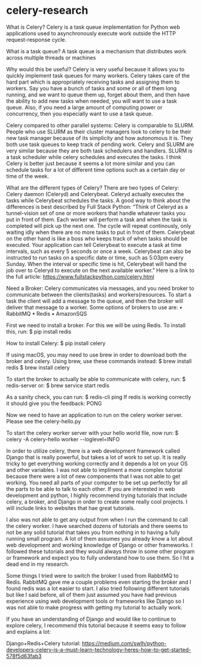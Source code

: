 # celery-research
What is Celery? 
Celery is a task queue implementation for Python web applications used to asynchronously execute work outside the HTTP request-response cycle.

What is a task queue? A task queue is a mechanism that distributes work across multiple threads or machines

Why would this be useful? Celery is very useful because it allows you to quickly implement task queues for many workers. Celery takes care of the hard part which is  appropriately receiving tasks and assigning them to workers. Say you have a bunch of tasks and some or all of them long running, and we want to queue them up,  forget about them, and then have the ability to add new tasks when needed, you will want to use a task queue. Also, if you need a large amount of computing power or concurrency, then you especially want to use a task queue. 

Celery compared to other parallel systems: Celery is comparable to SLURM. People who use SLURM as their cluster managers look to celery to be their new task manager because of its simplicity and how autonomous it is. They both use task queues to keep track of pending work. Celery and SLURM are very similar because they are both task schedulers and handlers. SLURM is a task scheduler while celery schedules and executes the tasks. I think Celery is better just because it seems a lot more similar and you can schedule tasks for a lot of different time options such as a certain day or time of the week.

What are the different types of Celery? 
There are two types of Celery: Celery daemon (Celeryd) and Celerybeat. Celeryd actually executes the tasks while Celerybeat schedules the tasks. A good way to think about the differences is best described by Full Stack Python: “Think of Celeryd as a tunnel-vision set of one or more workers that handle whatever tasks you put in front of them. Each worker will perform a task and when the task is completed will pick up the next one. The cycle will repeat continously, only waiting idly when there are no more tasks to put in front of them.
Celerybeat on the other hand is like a boss who keeps track of when tasks should be executed. Your application can tell Celerybeat to execute a task at time intervals, such as every 5 seconds or once a week. Celerybeat can also be instructed to run tasks on a specific date or time, such as 5:03pm every Sunday. When the interval or specific time is hit, Celerybeat will hand the job over to Celeryd to execute on the next available worker.”
Here is a link to the full article: https://www.fullstackpython.com/celery.html

Need a Broker: Celery communicates via messages, and you need broker to communicate between the clients(tasks) and workers(resources. To start a task the client will add a message to the queue, and then the broker will deliver that message to a worker. Some options of brokers to use are:
•	RabbitMQ
•	Redis
•	AmazonSQS

First we need to install a broker. For this we will be using Redis. To install this, run:
$ pip install redis

How to install Celery:
$ pip install celery

If using macOS, you may need to use brew in order to download both the broker and celery. Using brew, use these commands instead:
$ brew install redis
$ brew install celery

To start the broker to actually be able to communicate with celery, run:
$ redis-server
or:
$ brew service start redis

As a sanity check, you can run:
$ redis-cli ping
If redis is working correctly it should give you the feedback: PONG

Now we need to have an application to run on the celery worker server. Please see the celery-hello.py

To start the celery worker server with your hello world file, now run:
$ celery -A celery-hello worker --loglevel=INFO

In order to utilize celery, there is a web development framework called Django that is really powerful, but takes a lot of work to set up. It is really tricky to get everything working correctly and it depends a lot on your OS and other variables. I was not able to impliment a more complex tutorial because there were a lot of new components that I was not able to get working. You need all parts of your computer to be set up perfectly for all the parts to be able to talk to each other. If you are interested in web development and python, I highly recommend trying tutorials that include celery, a broker, and Django in order to create some really cool projects. I will include links to websites that hae great tutorials.


I also was not able to get any output from when I run the command to call the celery worker. I have searched dozens of tutorials and there seems to not be any solid tutorial that takes you from nothing in to having a fully running small program. A lot of them assumes you already know a lot about web development and working knowledge of Django or other frameworks. I followed these tutorials and they would always throw in some other program or framework and expect you to fully understand how to use them. So I hit a dead end in my research.

Some things I tried were to switch the broker I used from RabbitMQ to Redis. RabbitMQ gave me a couple problems even starting the broker and I found redis was a lot easier to start. I also tried following different tutorials but like I said before, all of them just assumed you have had previous experience using web development tools or frameworks like Django so I was not able to make progress with getting my tutorial to actually work.

If you have an understanding of Django and would like to continue to explore celery, I recommend this tutorial because it seems easy to follow and explains a lot:

Django+Redis+Celery tutorial: https://medium.com/swlh/python-developers-celery-is-a-must-learn-technology-heres-how-to-get-started-578f5d63fab3
